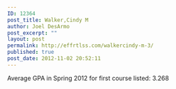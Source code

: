 ```yaml
---
ID: 12364
post_title: Walker,Cindy M
author: Joel DesArmo
post_excerpt: ""
layout: post
permalink: http://effrtlss.com/walkercindy-m-3/
published: true
post_date: 2012-11-02 20:52:11
---
```

<p>Average GPA in Spring 2012 for first course listed: 3.268</p>